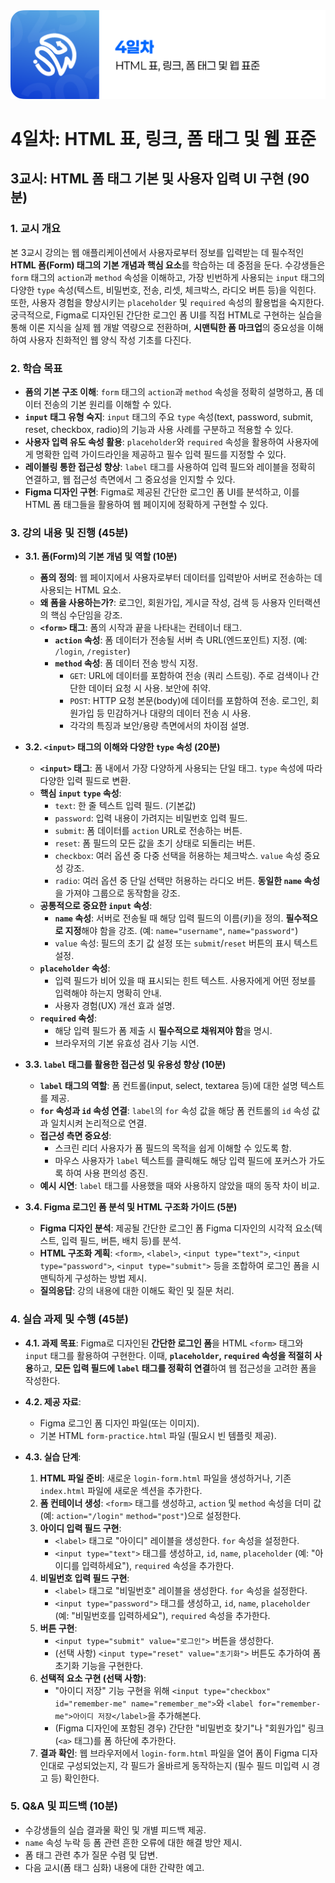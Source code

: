 <img src="./header.png" />

# 4일차: HTML 표, 링크, 폼 태그 및 웹 표준

## 3교시: HTML 폼 태그 기본 및 사용자 입력 UI 구현 (90분)

### **1. 교시 개요**

본 3교시 강의는 웹 애플리케이션에서 사용자로부터 정보를 입력받는 데 필수적인 **HTML 폼(Form) 태그의 기본 개념과 핵심 요소**를 학습하는 데 중점을 둔다. 수강생들은 `form` 태그의 `action`과 `method` 속성을 이해하고, 가장 빈번하게 사용되는 `input` 태그의 다양한 `type` 속성(텍스트, 비밀번호, 전송, 리셋, 체크박스, 라디오 버튼 등)을 익힌다. 또한, 사용자 경험을 향상시키는 `placeholder` 및 `required` 속성의 활용법을 숙지한다. 궁극적으로, Figma로 디자인된 간단한 로그인 폼 UI를 직접 HTML로 구현하는 실습을 통해 이론 지식을 실제 웹 개발 역량으로 전환하며, **시맨틱한 폼 마크업**의 중요성을 이해하여 사용자 친화적인 웹 양식 작성 기초를 다진다.

### **2. 학습 목표**

- **폼의 기본 구조 이해**: `form` 태그의 `action`과 `method` 속성을 정확히 설명하고, 폼 데이터 전송의 기본 원리를 이해할 수 있다.
- **`input` 태그 유형 숙지**: `input` 태그의 주요 `type` 속성(text, password, submit, reset, checkbox, radio)의 기능과 사용 사례를 구분하고 적용할 수 있다.
- **사용자 입력 유도 속성 활용**: `placeholder`와 `required` 속성을 활용하여 사용자에게 명확한 입력 가이드라인을 제공하고 필수 입력 필드를 지정할 수 있다.
- **레이블링 통한 접근성 향상**: `label` 태그를 사용하여 입력 필드와 레이블을 정확히 연결하고, 웹 접근성 측면에서 그 중요성을 인지할 수 있다.
- **Figma 디자인 구현**: Figma로 제공된 간단한 로그인 폼 UI를 분석하고, 이를 HTML 폼 태그들을 활용하여 웹 페이지에 정확하게 구현할 수 있다.

### **3. 강의 내용 및 진행 (45분)**

- **3.1. 폼(Form)의 기본 개념 및 역할 (10분)**

  - **폼의 정의**: 웹 페이지에서 사용자로부터 데이터를 입력받아 서버로 전송하는 데 사용되는 HTML 요소.
  - **왜 폼을 사용하는가?**: 로그인, 회원가입, 게시글 작성, 검색 등 사용자 인터랙션의 핵심 수단임을 강조.
  - **`<form>` 태그**: 폼의 시작과 끝을 나타내는 컨테이너 태그.
    - **`action` 속성**: 폼 데이터가 전송될 서버 측 URL(엔드포인트) 지정. (예: `/login`, `/register`)
    - **`method` 속성**: 폼 데이터 전송 방식 지정.
      - `GET`: URL에 데이터를 포함하여 전송 (쿼리 스트링). 주로 검색이나 간단한 데이터 요청 시 사용. 보안에 취약.
      - `POST`: HTTP 요청 본문(body)에 데이터를 포함하여 전송. 로그인, 회원가입 등 민감하거나 대량의 데이터 전송 시 사용.
      - 각각의 특징과 보안/용량 측면에서의 차이점 설명.

- **3.2. `<input>` 태그의 이해와 다양한 `type` 속성 (20분)**

  - **`<input>` 태그**: 폼 내에서 가장 다양하게 사용되는 단일 태그. `type` 속성에 따라 다양한 입력 필드로 변환.
  - **핵심 `input` `type` 속성**:
    - `text`: 한 줄 텍스트 입력 필드. (기본값)
    - `password`: 입력 내용이 가려지는 비밀번호 입력 필드.
    - `submit`: 폼 데이터를 `action` URL로 전송하는 버튼.
    - `reset`: 폼 필드의 모든 값을 초기 상태로 되돌리는 버튼.
    - `checkbox`: 여러 옵션 중 다중 선택을 허용하는 체크박스. `value` 속성 중요성 강조.
    - `radio`: 여러 옵션 중 단일 선택만 허용하는 라디오 버튼. **동일한 `name` 속성**을 가져야 그룹으로 동작함을 강조.
  - **공통적으로 중요한 `input` 속성**:
    - **`name` 속성**: 서버로 전송될 때 해당 입력 필드의 이름(키)을 정의. **필수적으로 지정**해야 함을 강조. (예: `name="username"`, `name="password"`)
    - `value` 속성: 필드의 초기 값 설정 또는 `submit`/`reset` 버튼의 표시 텍스트 설정.
  - **`placeholder` 속성**:
    - 입력 필드가 비어 있을 때 표시되는 힌트 텍스트. 사용자에게 어떤 정보를 입력해야 하는지 명확히 안내.
    - 사용자 경험(UX) 개선 효과 설명.
  - **`required` 속성**:
    - 해당 입력 필드가 폼 제출 시 **필수적으로 채워져야 함**을 명시.
    - 브라우저의 기본 유효성 검사 기능 시연.

- **3.3. `label` 태그를 활용한 접근성 및 유용성 향상 (10분)**

  - **`label` 태그의 역할**: 폼 컨트롤(input, select, textarea 등)에 대한 설명 텍스트를 제공.
  - **`for` 속성과 `id` 속성 연결**: `label`의 `for` 속성 값을 해당 폼 컨트롤의 `id` 속성 값과 일치시켜 논리적으로 연결.
  - **접근성 측면 중요성**:
    - 스크린 리더 사용자가 폼 필드의 목적을 쉽게 이해할 수 있도록 함.
    - 마우스 사용자가 `label` 텍스트를 클릭해도 해당 입력 필드에 포커스가 가도록 하여 사용 편의성 증진.
  - **예시 시연**: `label` 태그를 사용했을 때와 사용하지 않았을 때의 동작 차이 비교.

- **3.4. Figma 로그인 폼 분석 및 HTML 구조화 가이드 (5분)**
  - **Figma 디자인 분석**: 제공될 간단한 로그인 폼 Figma 디자인의 시각적 요소(텍스트, 입력 필드, 버튼, 배치 등)를 분석.
  - **HTML 구조화 계획**: `<form>`, `<label>`, `<input type="text">`, `<input type="password">`, `<input type="submit">` 등을 조합하여 로그인 폼을 시맨틱하게 구성하는 방법 제시.
  - **질의응답**: 강의 내용에 대한 이해도 확인 및 질문 처리.

### **4. 실습 과제 및 수행 (45분)**

- **4.1. 과제 목표**: Figma로 디자인된 **간단한 로그인 폼**을 HTML `<form>` 태그와 `input` 태그를 활용하여 구현한다. 이때, **`placeholder`, `required` 속성을 적절히 사용**하고, **모든 입력 필드에 `label` 태그를 정확히 연결**하여 웹 접근성을 고려한 폼을 작성한다.

- **4.2. 제공 자료**:

  - Figma 로그인 폼 디자인 파일(또는 이미지).
  - 기본 HTML `form-practice.html` 파일 (필요시 빈 템플릿 제공).

- **4.3. 실습 단계**:
  1.  **HTML 파일 준비**: 새로운 `login-form.html` 파일을 생성하거나, 기존 `index.html` 파일에 새로운 섹션을 추가한다.
  2.  **폼 컨테이너 생성**: `<form>` 태그를 생성하고, `action` 및 `method` 속성을 더미 값(예: `action="/login"` `method="post"`)으로 설정한다.
  3.  **아이디 입력 필드 구현**:
      - `<label>` 태그로 "아이디" 레이블을 생성한다. `for` 속성을 설정한다.
      - `<input type="text">` 태그를 생성하고, `id`, `name`, `placeholder` (예: "아이디를 입력하세요"), `required` 속성을 추가한다.
  4.  **비밀번호 입력 필드 구현**:
      - `<label>` 태그로 "비밀번호" 레이블을 생성한다. `for` 속성을 설정한다.
      - `<input type="password">` 태그를 생성하고, `id`, `name`, `placeholder` (예: "비밀번호를 입력하세요"), `required` 속성을 추가한다.
  5.  **버튼 구현**:
      - `<input type="submit" value="로그인">` 버튼을 생성한다.
      - (선택 사항) `<input type="reset" value="초기화">` 버튼도 추가하여 폼 초기화 기능을 구현한다.
  6.  **선택적 요소 구현 (선택 사항)**:
      - "아이디 저장" 기능 구현을 위해 `<input type="checkbox" id="remember-me" name="remember_me">`와 `<label for="remember-me">아이디 저장</label>`을 추가해본다.
      - (Figma 디자인에 포함된 경우) 간단한 "비밀번호 찾기"나 "회원가입" 링크(`<a>` 태그)를 폼 하단에 추가한다.
  7.  **결과 확인**: 웹 브라우저에서 `login-form.html` 파일을 열어 폼이 Figma 디자인대로 구성되었는지, 각 필드가 올바르게 동작하는지 (필수 필드 미입력 시 경고 등) 확인한다.

### **5. Q&A 및 피드백 (10분)**

- 수강생들의 실습 결과물 확인 및 개별 피드백 제공.
- `name` 속성 누락 등 폼 관련 흔한 오류에 대한 해결 방안 제시.
- 폼 태그 관련 추가 질문 수렴 및 답변.
- 다음 교시(폼 태그 심화) 내용에 대한 간략한 예고.
